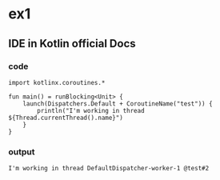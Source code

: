 # ex1
## IDE in Kotlin official Docs
### code
    import kotlinx.coroutines.*
    
    fun main() = runBlocking<Unit> {
        launch(Dispatchers.Default + CoroutineName("test")) {
            println("I'm working in thread ${Thread.currentThread().name}")
        }    
    }
### output
    I'm working in thread DefaultDispatcher-worker-1 @test#2

